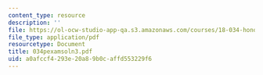 ```yaml
---
content_type: resource
description: ''
file: https://ol-ocw-studio-app-qa.s3.amazonaws.com/courses/18-034-honors-differential-equations-spring-2004/a0afccf4293e20a89b0caffd553229f6_034pexamsoln3.pdf
file_type: application/pdf
resourcetype: Document
title: 034pexamsoln3.pdf
uid: a0afccf4-293e-20a8-9b0c-affd553229f6
---
```

